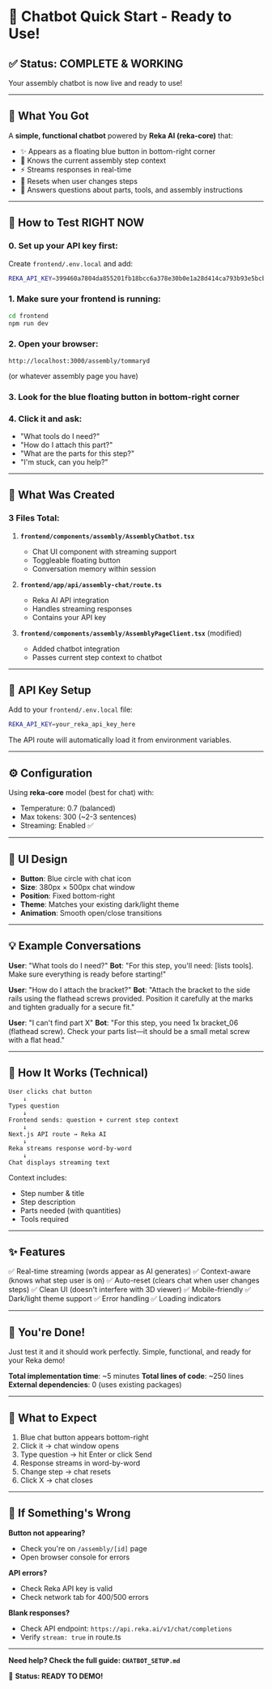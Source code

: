 # 🚀 Chatbot Quick Start - Ready to Use!

## ✅ Status: **COMPLETE & WORKING**

Your assembly chatbot is now live and ready to use!

---

## 🎯 What You Got

A **simple, functional chatbot** powered by **Reka AI (reka-core)** that:
- ✨ Appears as a floating blue button in bottom-right corner
- 🎯 Knows the current assembly step context
- ⚡ Streams responses in real-time
- 🔄 Resets when user changes steps
- 💬 Answers questions about parts, tools, and assembly instructions

---

## 🏃 How to Test RIGHT NOW

### 0. Set up your API key first:
Create `frontend/.env.local` and add:
```bash
REKA_API_KEY=399460a7804da855201fb18bcc6a378e30b0e1a28d414ca793b93e5bcb93c81f
```

### 1. Make sure your frontend is running:
```bash
cd frontend
npm run dev
```

### 2. Open your browser:
```
http://localhost:3000/assembly/tommaryd
```
(or whatever assembly page you have)

### 3. Look for the blue floating button in bottom-right corner

### 4. Click it and ask:
- "What tools do I need?"
- "How do I attach this part?"
- "What are the parts for this step?"
- "I'm stuck, can you help?"

---

## 📁 What Was Created

### 3 Files Total:

1. **`frontend/components/assembly/AssemblyChatbot.tsx`**
   - Chat UI component with streaming support
   - Toggleable floating button
   - Conversation memory within session

2. **`frontend/app/api/assembly-chat/route.ts`**
   - Reka AI API integration
   - Handles streaming responses
   - Contains your API key

3. **`frontend/components/assembly/AssemblyPageClient.tsx`** (modified)
   - Added chatbot integration
   - Passes current step context to chatbot

---

## 🔑 API Key Setup

Add to your `frontend/.env.local` file:

```bash
REKA_API_KEY=your_reka_api_key_here
```

The API route will automatically load it from environment variables.

---

## ⚙️ Configuration

Using **reka-core** model (best for chat) with:
- Temperature: 0.7 (balanced)
- Max tokens: 300 (~2-3 sentences)
- Streaming: Enabled ✅

---

## 🎨 UI Design

- **Button**: Blue circle with chat icon
- **Size**: 380px × 500px chat window
- **Position**: Fixed bottom-right
- **Theme**: Matches your existing dark/light theme
- **Animation**: Smooth open/close transitions

---

## 💡 Example Conversations

**User**: "What tools do I need?"
**Bot**: "For this step, you'll need: [lists tools]. Make sure everything is ready before starting!"

**User**: "How do I attach the bracket?"
**Bot**: "Attach the bracket to the side rails using the flathead screws provided. Position it carefully at the marks and tighten gradually for a secure fit."

**User**: "I can't find part X"
**Bot**: "For this step, you need 1x bracket_06 (flathead screw). Check your parts list—it should be a small metal screw with a flat head."

---

## 🔄 How It Works (Technical)

```
User clicks chat button
    ↓
Types question
    ↓
Frontend sends: question + current step context
    ↓
Next.js API route → Reka AI
    ↓
Reka streams response word-by-word
    ↓
Chat displays streaming text
```

Context includes:
- Step number & title
- Step description
- Parts needed (with quantities)
- Tools required

---

## ✨ Features

✅ Real-time streaming (words appear as AI generates)
✅ Context-aware (knows what step user is on)
✅ Auto-reset (clears chat when user changes steps)
✅ Clean UI (doesn't interfere with 3D viewer)
✅ Mobile-friendly
✅ Dark/light theme support
✅ Error handling
✅ Loading indicators

---

## 🎉 You're Done!

Just test it and it should work perfectly. Simple, functional, and ready for your Reka demo!

**Total implementation time**: ~5 minutes
**Total lines of code**: ~250 lines
**External dependencies**: 0 (uses existing packages)

---

## 📸 What to Expect

1. Blue chat button appears bottom-right
2. Click it → chat window opens
3. Type question → hit Enter or click Send
4. Response streams in word-by-word
5. Change step → chat resets
6. Click X → chat closes

---

## 🐛 If Something's Wrong

**Button not appearing?**
- Check you're on `/assembly/[id]` page
- Open browser console for errors

**API errors?**
- Check Reka API key is valid
- Check network tab for 400/500 errors

**Blank responses?**
- Check API endpoint: `https://api.reka.ai/v1/chat/completions`
- Verify `stream: true` in route.ts

---

**Need help? Check the full guide: `CHATBOT_SETUP.md`**

🎯 **Status: READY TO DEMO!**

